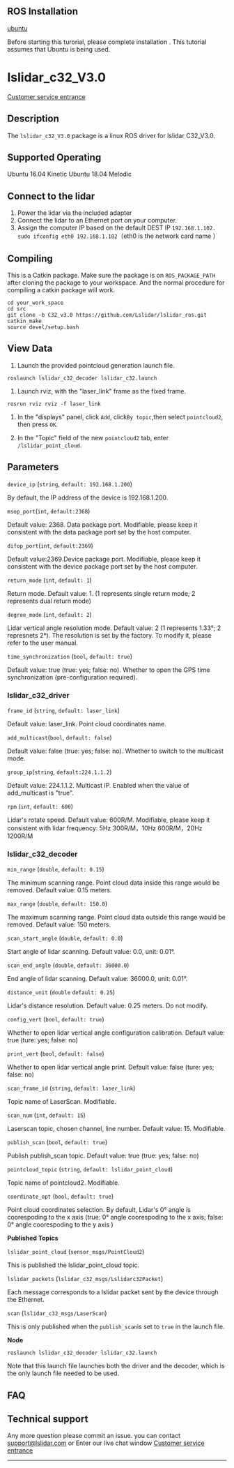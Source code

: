 ROS Installation
-----

[ubuntu](http://wiki.ros.org/Installation/Ubuntu)

Before starting this turorial, please complete installation . This tutorial assumes that Ubuntu is being used.

# lslidar_c32_V3.0
[Customer service entrance](https://1893520.s5.udesk.cn/im_client/?web_plugin_id=502)

## Description

The `lslidar_c32_V3.0` package is a linux ROS driver for lslidar C32_V3.0.

Supported Operating
----

Ubuntu 16.04 Kinetic
Ubuntu 18.04 Melodic

## Connect to the lidar

1. Power the lidar via the included adapter
2. Connect the lidar to an Ethernet port on your computer.
3. Assign the computer IP based on the default DEST IP `192.168.1.102.` <br>`sudo ifconfig eth0 192.168.1.102`（eth0 is the network card name ）<br>

## Compiling

This is a Catkin package. Make sure the package is on `ROS_PACKAGE_PATH`  after cloning the package to your workspace. And the normal procedure for compiling a catkin package will work.

```
cd your_work_space
cd src
git clone -b C32_v3.0 https://github.com/Lslidar/lslidar_ros.git
catkin_make
source devel/setup.bash
```

## View Data

1. Launch the provided pointcloud generation launch file.

```
roslaunch lslidar_c32_decoder lslidar_c32.launch
```

1. Launch rviz, with the "laser_link" frame as the fixed frame.

```
rosrun rviz rviz -f laser_link
```

1. In the "displays" panel, click `Add`, click`By topic`,then select `pointcloud2`, then press `OK`.

2. In the "Topic" field of the new `pointcloud2` tab, enter `/lslidar_point_cloud`.

## **Parameters**

`device_ip` (`string`, `default: 192.168.1.200`)

By default, the IP address of the device is 192.168.1.200.

`msop_port`(`int`, `default:2368`)

Default value: 2368. Data package port. Modifiable, please keep it consistent with the data package port set by the host computer. 

`difop_port`(`int`, `default:2369`)

Default value:2369.Device package port. Modifiable, please keep it consistent with the device package port set by the host computer. 

`return_mode` (`int`, `default: 1`)

Return mode. Default value: 1. (1 represents single return mode; 2 represents dual return mode)

`degree_mode` (`int`, `default: 2`)

Lidar vertical angle resolution mode. Default value: 2 (1 represents 1.33°; 2 represnets 2°). The resolution is set by the factory. To modify it, please refer to the user manual.

`time_synchronization` (`bool`, `default: true`)

Default value: true (true: yes; false: no). Whether to open the GPS time synchronization (pre-configuration required). 



### lslidar_c32_driver

`frame_id` (`string`, `default: laser_link`)

Default value: laser_link. Point cloud coordinates name.

`add_multicast`(`bool`, `default: false`)

Default value: false (true: yes; false: no). Whether to switch to the multicast mode. 

`group_ip`(`string`, `default:224.1.1.2`)

Default value: 224.1.1.2. Multicast IP. Enabled when the value of add_multicast is "true".

`rpm` (`int`, `default: 600`)

Lidar's rotate speed. Default value: 600R/M. Modifiable, please keep it consistent with lidar frequency: 5Hz 300R/M，10Hz 600R/M，20Hz 1200R/M



### lslidar_c32_decoder

`min_range` (`double`, `default: 0.15`)

The minimum scanning range. Point cloud data inside this range would be removed. Default value: 0.15 meters.

`max_range` (`double`, `default: 150.0`)

The maximum scanning range. Point cloud data outside this range would be removed. Default value: 150 meters.

`scan_start_angle` (`double`, `default: 0.0`)

Start angle of lidar scanning. Default value: 0.0, unit: 0.01°.

`scan_end_angle` (`double`, `default: 36000.0`)

End angle of lidar scanning. Default value: 36000.0, unit: 0.01°.

`distance_unit` (`double` `default: 0.25`)

Lidar's distance resolution. Default value: 0.25 meters. Do not modify.

`config_vert` (`bool`, `default: true`)

Whether to open lidar vertical angle configuration calibration. Default value: true (ture: yes; false: no)

`print_vert` (`bool`, `default: false`)

Whether to open lidar vertical angle print. Default value: false (ture: yes; false: no)

`scan_frame_id` (`string`, `default: laser_link`)

Topic name of LaserScan. Modifiable.

`scan_num` (`int`, `default: 15`)

Laserscan topic, chosen channel, line number. Default value: 15. Modifiable.

`publish_scan` (`bool`, `default: true`)

Publish publish_scan topic. Default value: true (true: yes; false: no)

`pointcloud_topic` (`string`, `default: lslidar_point_cloud`)

Topic name of pointcloud2. Modifiable.

`coordinate_opt` (`bool`, `default: true`)

Point cloud coordinates selection. By default, Lidar's 0° angle is coorespoding to the x axis (true: 0° angle coorespoding to the x axis; false: 0° angle coorespoding to the y axis )

**Published Topics**

`lslidar_point_cloud` (`sensor_msgs/PointCloud2`)

This is published the lslidar_point_cloud topic.

`lslidar_packets` (`lslidar_c32_msgs/Lslidarc32Packet`)

Each message corresponds to a lslidar packet sent by the device through the Ethernet.

`scan` (`lslidar_c32_msgs/LaserScan`)

This is only published when the `publish_scan`is set to `true` in the launch file.

**Node**

```
roslaunch lslidar_c32_decoder lslidar_c32.launch
```

Note that this launch file launches both the driver and the decoder, which is the only launch file needed to be used.


## FAQ

## Technical support

Any more question please commit an issue.
you can contact support@lslidar.com
or Enter our live chat window
[Customer service entrance](https://1893520.s5.udesk.cn/im_client/?web_plugin_id=502)









****

